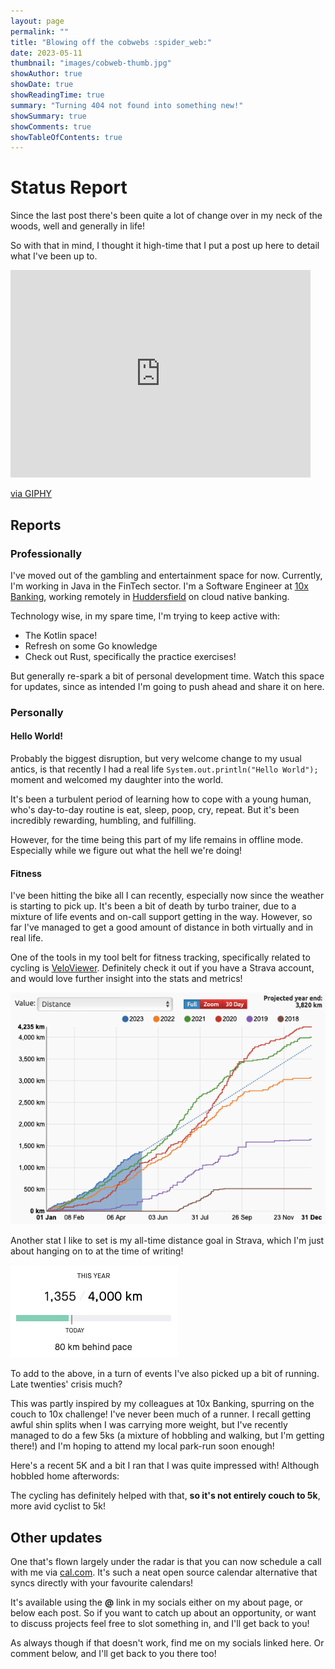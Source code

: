 ```yaml
---
layout: page
permalink: ""
title: "Blowing off the cobwebs :spider_web:"
date: 2023-05-11
thumbnail: "images/cobweb-thumb.jpg"
showAuthor: true
showDate: true
showReadingTime: true
summary: "Turning 404 not found into something new!"
showSummary: true
showComments: true
showTableOfContents: true
---
```


# Status Report

Since the last post there's been quite a lot of change over in my neck of the woods, well and generally in life!

So with that in mind, I thought it high-time that I put a post up here to detail what I've been up to.

<iframe src="https://giphy.com/embed/yj5UdA4elp8Wc" width="480" height="332" frameBorder="0" class="giphy-embed" allowFullScreen></iframe><p><a href="https://giphy.com/gifs/hoppip-hoppip-smoking-arnold-schwarzenegger-yj5UdA4elp8Wc">via GIPHY</a></p>

## Reports

### Professionally

I've moved out of the gambling and entertainment space for now. Currently, I'm working in Java in the FinTech sector. I'm a Software Engineer 
at [10x Banking](https://www.linkedin.com/company/10x-banking/), 
working remotely in [Huddersfield](https://goo.gl/maps/o8qTcvcTcBus3aZZ6) on cloud native banking.

Technology wise, in my spare time, I'm trying to keep active with:
* The Kotlin space! 
* Refresh on some Go knowledge
* Check out Rust, specifically the practice exercises!

But generally re-spark a bit of personal development time. Watch this space for updates, since as intended I'm 
going to push ahead and share it on here.

### Personally

#### Hello World!

Probably the biggest disruption, but very welcome change to my usual antics, is that recently I had a real life ```System.out.println("Hello World");``` 
moment and welcomed my daughter into the world. 

It's been a turbulent period of learning how to cope with a young human, who's
day-to-day routine is eat, sleep, poop, cry, repeat. But it's been incredibly rewarding, humbling, and fulfilling.

However, for the time being this part of my life remains in offline mode. Especially while
we figure out what the hell we're doing!

#### Fitness

I've been hitting the bike all I can recently, especially now since the weather is starting to pick up. It's been 
a bit of death by turbo trainer, due to a mixture of life events and on-call support getting in the way. However,
so far I've managed to get a good amount of distance in both virtually and in real life.

One of the tools in my tool belt for fitness tracking, specifically related to cycling 
is [VeloViewer](https://veloviewer.com). Definitely check it out if you have a Strava account, and would love further insight 
into the stats and metrics! 

![2023 distance on the up!](images/distance-tracker.png "2023 distance on the up!")

Another stat I like to set is my all-time distance goal in Strava, which I'm just about hanging on to at the time of writing!

![strava goals](images/strava-goals.png "Cycling distance goals coming along nicely!")

To add to the above, in a turn of events I've also picked up a bit of running. Late twenties' crisis much?

This was partly inspired by my colleagues at 
10x Banking, spurring on the couch to 10x challenge! I've never been much of a runner. I recall getting awful shin splits
when I was carrying more weight, but I've recently managed to do a few 5ks 
(a mixture of hobbling and walking, but I'm getting there!) and I'm hoping to attend my local park-run soon enough!

Here's a recent 5K and a bit I ran that I was quite impressed with! Although hobbled home afterwords:

<div class="strava-embed-placeholder" data-embed-type="activity" data-embed-id="9045185639"></div><script src="https://strava-embeds.com/embed.js"></script>

The cycling has definitely helped with that, <b>so it's not entirely couch to 5k</b>, more avid cyclist to 5k! 

## Other updates

One that's flown largely under the radar is that you can now schedule a call with me via [cal.com](https://github.com/calcom/cal.com). It's such a neat open source calendar alternative
that syncs directly with your favourite calendars! 

It's available using the <b>@</b> link in my socials either on my about page, or below each post. So if you want to catch up about an opportunity, or want to discuss projects 
feel free to slot something in, and I'll get back to you!

As always though if that doesn't work, find me on my socials linked here. Or comment below, and I'll get back to you there too!

